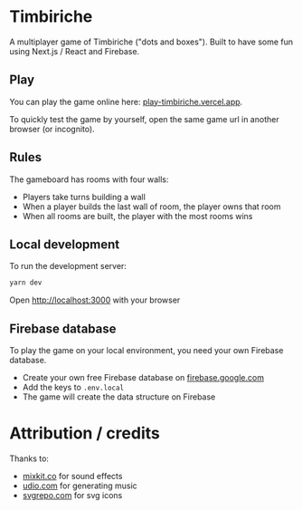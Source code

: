 # Timbiriche

A multiplayer game of Timbiriche ("dots and boxes"). Built to have some fun using Next.js / React and Firebase.

## Play

You can play the game online here: [play-timbiriche.vercel.app](https://play-timbiriche.vercel.app).

To quickly test the game by yourself, open the same game url in another browser (or incognito).

## Rules

The gameboard has rooms with four walls:

- Players take turns building a wall
- When a player builds the last wall of room, the player owns that room
- When all rooms are built, the player with the most rooms wins

## Local development

To run the development server:

```bash
yarn dev
```

Open [http://localhost:3000](http://localhost:3000) with your browser

## Firebase database

To play the game on your local environment, you need your own Firebase database.

- Create your own free Firebase database on [firebase.google.com](https://firebase.google.com/)
- Add the keys to `.env.local`
- The game will create the data structure on Firebase

# Attribution / credits

Thanks to:

- [mixkit.co](https://mixkit.co) for sound effects
- [udio.com](https://www.udio.com) for generating music
- [svgrepo.com](https://www.svgrepo.com) for svg icons
